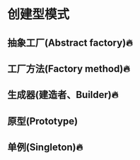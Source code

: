 # 创建型模式

## 抽象工厂(Abstract factory)🔥

## 工厂方法(Factory method)🔥

## 生成器(建造者、Builder)🔥

## 原型(Prototype)

## 单例(Singleton)🔥
